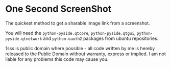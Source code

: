 # One Second ScreenShot
The quickest method to get a sharable image link from a screenshot.

You will need the `python-pyside.qtcore`, `python-pyside.qtgui`, `python-pyside.qtnetwork` and `python-oauth2` packages from ubuntu repositories.

1sss is public domain where possible - all code written by me is hereby released to the Public Domain without warranty, express or implied. I am not liable for any problems this code may cause you.